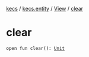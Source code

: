[kecs](../../index.md) / [kecs.entity](../index.md) / [View](index.md) / [clear](./clear.md)

# clear

`open fun clear(): `[`Unit`](https://kotlinlang.org/api/latest/jvm/stdlib/kotlin/-unit/index.html)